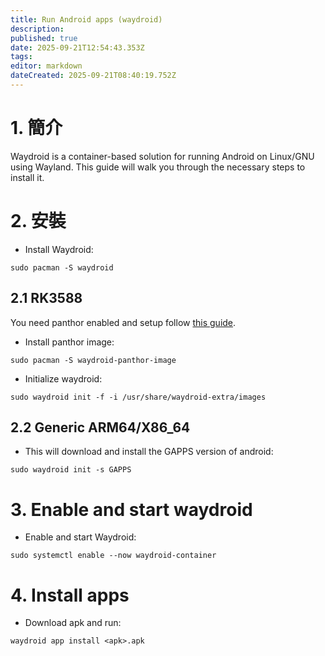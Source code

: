 ```yaml
---
title: Run Android apps (waydroid)
description:
published: true
date: 2025-09-21T12:54:43.353Z
tags:
editor: markdown
dateCreated: 2025-09-21T08:40:19.752Z
---
```


# 1. 簡介

Waydroid is a container-based solution for running Android on Linux/GNU using Wayland. This guide will walk you through the necessary steps to install it.

# 2. 安裝

- Install Waydroid:

```
sudo pacman -S waydroid
```

## 2.1 RK3588

You need panthor enabled and setup follow [this guide](/how-to/how-to-setup-panthor).

- Install panthor image:

```
sudo pacman -S waydroid-panthor-image
```

- Initialize waydroid:

```
sudo waydroid init -f -i /usr/share/waydroid-extra/images
```

## 2.2 Generic ARM64/X86_64

- This will download and install the GAPPS version of android:

```
sudo waydroid init -s GAPPS
```

# 3. Enable and start waydroid

- Enable and start Waydroid:

```
sudo systemctl enable --now waydroid-container
```

# 4. Install apps

- Download apk and run:

```
waydroid app install <apk>.apk
```